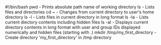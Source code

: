 #!/bin/bash
pwd - Prints absolute path name of working directory
ls - Lists files and directories
cd ~ - Changes from current directory to user's home directory
ls -l - Lists files in current directory in long format
ls -la - Lists current diectory contents including hidden files
ls -al - Displays current directory contents in long format with user and group IDs displayed numerically and hidden files (starting with .)
mkdir /tmp/my_first_directory - Create directory 'my_first_directory' in /tmp directory

